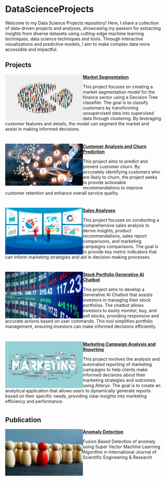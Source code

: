 # DataScienceProjects
Welcome to my Data Science Projects repository! Here, I share a collection of data-driven projects and analyses, showcasing my passion for extracting insights from diverse datasets using cutting-edge machine learning techniques, data science techniques and tools. Through interactive visualizations and predictive models, I aim to make complex data more accessible and impactful.


## Projects

<img align="left" width="250" height="150" src="https://github.com/kamaliravi31/DataScienceProjects/blob/main/images/Market-Segmentation-as-a-Marketing-Strategy.jpg"> **[Market Segmentation](https://github.com/kamaliravi31/Market-Segmentation)**

This project focuses on creating a market segmentation model for the finance sector using a Decision Tree classifier. The goal is to classify customers by transforming unsupervised data into supervised data through clustering. By leveraging customer features and details, the model can segment the market and assist in making informed decisions.

#


<img align="left" width="250" height="135" src="https://github.com/kamaliravi31/DataScienceProjects/blob/main/images/Customer_communications_June_2019_Cropped_Main.jpg"> **[Customer Analysis and Churn Prediction](https://github.com/kamaliravi31/Customer-Analysis-and-Churn-Prediction)**

This project aims to predict and prevent customer churn. By accurately identifying customers who are likely to churn, the project seeks to provide actionable recommendations to improve customer retention and enhance overall service quality.


#

<img align="left" width="250" height="150" src="https://github.com/kamaliravi31/DataScienceProjects/blob/main/images/sales%20analyses.jpg"> **[Sales Analyses](https://github.com/kamaliravi31/Sales-Analyses)**
 
This project focuses on conducting a comprehensive sales analysis to derive insights, product recommendations, sales report comparisons, and marketing campaigns comparisons. The goal is to provide key metric indicators that can inform marketing strategies and aid in decision-making processes.

#

<img align="left" width="250" height="150" src="https://github.com/kamaliravi31/DataScienceProjects/blob/main/images/How-to-trade-stocks.jpg"> **[Stock Portfolio Generative AI Chatbot](https://github.com/kamaliravi31/Financial-Generative-AI-Chatbot)**

This project aims to develop a Generative AI Chatbot that assists investors in managing their stock portfolios. The chatbot allows investors to easily monitor, buy, and sell stocks, providing responsive and accurate actions based on user commands. This tool simplifies portfolio management, ensuring investors can make informed decisions efficiently.

#

<img align="left" width="250" height="150" src="https://github.com/kamaliravi31/DataScienceProjects/blob/main/images/List-of-Marketing-Activities.jpg"> **[Marketing Campaign Analysis and Reporting](https://github.com/kamaliravi31/Marketing-Campaign-Analysis-and-Reporting-using-Alteryx)**

This project involves the analysis and automated reporting of marketing campaigns to help clients make informed decisions about their marketing strategies and outcomes using Alteryx. The goal is to create an analytical application that allows users to dynamically generate reports based on their specific needs, providing clear insights into marketing efficiency and performance.

#

## Publication

<img align="left" width="250" height="150" src="https://github.com/kamaliravi31/DataScienceProjects/blob/main/images/360_F_239118449_AusRom7YQYBO6cJ2G1B2SyKiBQgvY2OY.jpg"> **[Anomaly Detection](https://github.com/kamaliravi31/Market-Segmentation)**

Fusion Based Detection of anomaly using Super Vector Machine Learning Algorithm in International Journal of Scientific Engineering & Research

